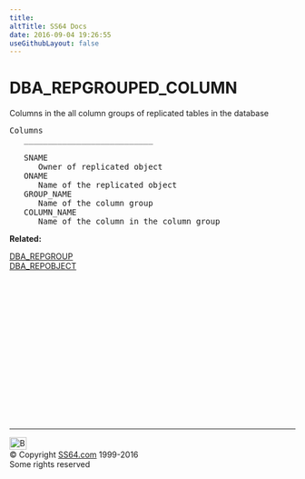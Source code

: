 ```yaml
---
title:
altTitle: SS64 Docs
date: 2016-09-04 19:26:55
useGithubLayout: false
---
```

<!-- #BeginLibraryItem "/Library/head_orad.lbi" --><!-- #EndLibraryItem --><h1>DBA_REPGROUPED_COLUMN </h1><p> Columns in the all column groups of replicated tables in the database </p> 
 
<pre>Columns
   ___________________________
 
   SNAME
      Owner of replicated object
   ONAME
      Name of the replicated object
   GROUP_NAME
      Name of the column group
   COLUMN_NAME
      Name of the column in the column group</pre>
<p><b>Related:</b></p>
<p><a href="DBA_REPGROUP.html">DBA_REPGROUP</a><br>
<a href="DBA_REPOBJECT.html">DBA_REPOBJECT</a></p><!-- #BeginLibraryItem "/Library/foot_orad.lbi" --><p><script async="" src="//pagead2.googlesyndication.com/pagead/js/adsbygoogle.js"></script>
<!-- oracle-footer -->
<ins class="adsbygoogle" style="display:inline-block;width:300px;height:250px" data-ad-client="ca-pub-6140977852749469" data-ad-slot="4275490898"></ins>
<script>
(adsbygoogle = window.adsbygoogle || []).push({});
</script></p>
<hr>
<div id="bl" class="footer"><a href="#"><img src="../images/top.png" width="30" height="22" alt="Back to the Top"></a></div>
<div id="br" class="footer, tagline">© Copyright <a href="http://ss64.com/">SS64.com</a> 1999-2016<br>
Some rights reserved</div>
<!-- #EndLibraryItem -->

